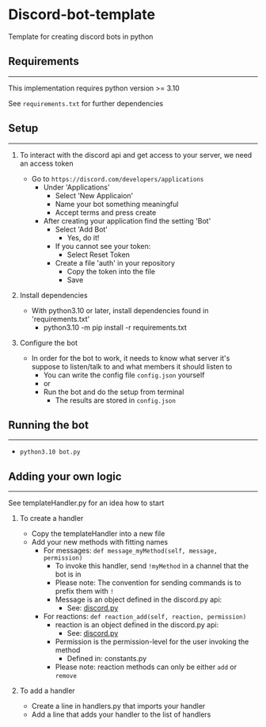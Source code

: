 # Discord-bot-template
Template for creating discord bots in python

## Requirements
---
This implementation requires python version >= 3.10

See `requirements.txt` for further dependencies

## Setup
---
1. To interact with the discord api and get access to your server, we need an access token
    - Go to `https://discord.com/developers/applications`
        - Under 'Applications'
            - Select 'New Applicaion'
            - Name your bot something meaningful
            - Accept terms and press create
        - After creating your application find the setting 'Bot'
            - Select 'Add Bot'
                - Yes, do it!
            - If you cannot see your token:
                - Select Reset Token
            - Create a file 'auth' in your repository
                - Copy the token into the file
                - Save

2. Install dependencies
    - With python3.10 or later, install dependencies found in 'requirements.txt'
        - python3.10 -m pip install -r requirements.txt

3. Configure the bot
    - In order for the bot to work, it needs to know what server it's suppose to listen/talk to and what members it should listen to
        - You can write the config file `config.json` yourself 
        - or
        - Run the bot and do the setup from terminal
            - The results are stored in `config.json`

## Running the bot
---
- `python3.10 bot.py`

## Adding your own logic
---
See templateHandler.py for an idea how to start

1. To create a handler
    - Copy the templateHandler into a new file
    - Add your new methods with fitting names
        - For messages: `def message_myMethod(self, message, permission)`
            - To invoke this handler, send `!myMethod` in a channel that the bot is in
            - Please note: The convention for sending commands is to prefix them with `!`
            - Message is an object defined in the discord.py api:
                - See: [discord.py](https://discordpy.readthedocs.io/en/stable/api.html#messages)
        - For reactions: `def reaction_add(self, reaction, permission)`
            - reaction is an object defined in the discord.py api:
                - See: [discord.py](https://discordpy.readthedocs.io/en/stable/api.html#rawreactionactionevent)
            - Permission is the permission-level for the user invoking the method
                - Defined in: constants.py
            - Please note: reaction methods can only be either `add` or `remove`

2. To add a handler 
    - Create a line in handlers.py that imports your handler
    - Add a line that adds your handler to the list of handlers

